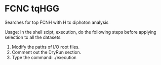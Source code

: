 # FCNC tqHGG
Searches for top FCNH with H to diphoton analysis.

Usage:
In the shell scipt, execution, do the following steps before applying selection to all the datasets:
1. Modify the paths of I/O root files.
2. Comment out the DryRun section.
3. Type the command: ./execution
